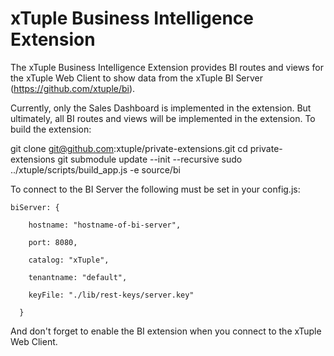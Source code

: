 xTuple Business Intelligence Extension
======================================
The xTuple Business Intelligence Extension provides BI routes and views for the xTuple Web Client
to show data from the xTuple BI Server (https://github.com/xtuple/bi).

Currently, only the Sales Dashboard is implemented in the extension.  But ultimately, all BI routes
and views will be implemented in the extension.  To build the extension:

  git clone git@github.com:xtuple/private-extensions.git
  cd private-extensions
  git submodule update --init --recursive
  sudo ../xtuple/scripts/build_app.js -e source/bi

To connect to the BI Server the following must be set in your config.js:

    biServer: {

        hostname: "hostname-of-bi-server",

        port: 8080,

        catalog: "xTuple",

        tenantname: "default",

        keyFile: "./lib/rest-keys/server.key"

      }


And don't forget to enable the BI extension when you connect to the xTuple Web Client.